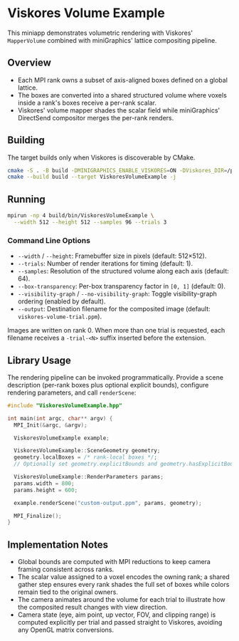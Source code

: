 # Viskores Volume Example

This miniapp demonstrates volumetric rendering with Viskores' `MapperVolume` combined with miniGraphics' lattice compositing pipeline.

## Overview

- Each MPI rank owns a subset of axis-aligned boxes defined on a global lattice.
- The boxes are converted into a shared structured volume where voxels inside a rank's boxes receive a per-rank scalar.
- Viskores' volume mapper shades the scalar field while miniGraphics' DirectSend compositor merges the per-rank renders.

## Building

The target builds only when Viskores is discoverable by CMake.

```bash
cmake -S . -B build -DMINIGRAPHICS_ENABLE_VISKORES=ON -DViskores_DIR=/path/to/viskores
cmake --build build --target ViskoresVolumeExample -j
```

## Running

```bash
mpirun -np 4 build/bin/ViskoresVolumeExample \
  --width 512 --height 512 --samples 96 --trials 3
```

### Command Line Options

- `--width` / `--height`: Framebuffer size in pixels (default: 512×512).
- `--trials`: Number of render iterations for timing (default: 1).
- `--samples`: Resolution of the structured volume along each axis (default: 64).
- `--box-transparency`: Per-box transparency factor in `[0, 1]` (default: 0).
- `--visibility-graph` / `--no-visibility-graph`: Toggle visibility-graph ordering (enabled by default).
- `--output`: Destination filename for the composited image (default: `viskores-volume-trial.ppm`).

Images are written on rank 0. When more than one trial is requested, each filename receives a `-trial-<N>` suffix inserted before the extension.

## Library Usage

The rendering pipeline can be invoked programmatically. Provide a scene description (per-rank boxes plus optional explicit bounds), configure rendering parameters, and call `renderScene`:

```cpp
#include "ViskoresVolumeExample.hpp"

int main(int argc, char** argv) {
  MPI_Init(&argc, &argv);

  ViskoresVolumeExample example;

  ViskoresVolumeExample::SceneGeometry geometry;
  geometry.localBoxes = /* rank-local boxes */;
  // Optionally set geometry.explicitBounds and geometry.hasExplicitBounds.

  ViskoresVolumeExample::RenderParameters params;
  params.width = 800;
  params.height = 600;

  example.renderScene("custom-output.ppm", params, geometry);

  MPI_Finalize();
}
```

## Implementation Notes

- Global bounds are computed with MPI reductions to keep camera framing consistent across ranks.
- The scalar value assigned to a voxel encodes the owning rank; a shared gather step ensures every rank shades the full set of boxes while colors remain tied to the original owners.
- The camera animates around the volume for each trial to illustrate how the composited result changes with view direction.
- Camera state (eye, aim point, up vector, FOV, and clipping range) is computed explicitly per trial and passed straight to Viskores, avoiding any OpenGL matrix conversions.
